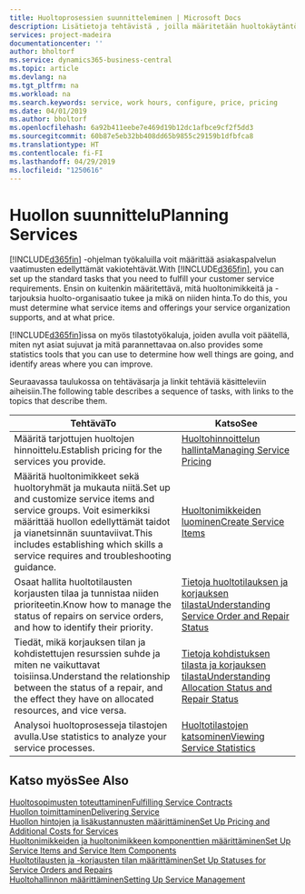 ```yaml
---
title: Huoltoprosessien suunnitteleminen | Microsoft Docs
description: Lisätietoja tehtävistä , joilla määritetään huoltokäytäntöjen ja -prosessien määrityksessä käytettävät säännöt ja arvot.
services: project-madeira
documentationcenter: ''
author: bholtorf
ms.service: dynamics365-business-central
ms.topic: article
ms.devlang: na
ms.tgt_pltfrm: na
ms.workload: na
ms.search.keywords: service, work hours, configure, price, pricing
ms.date: 04/01/2019
ms.author: bholtorf
ms.openlocfilehash: 6a92b411eebe7e469d19b12dc1afbce9cf2f5dd3
ms.sourcegitcommit: 60b87e5eb32bb408dd65b9855c29159b1dfbfca8
ms.translationtype: HT
ms.contentlocale: fi-FI
ms.lasthandoff: 04/29/2019
ms.locfileid: "1250616"
---
```

# <a name="planning-services"></a><span data-ttu-id="eca35-103">Huollon suunnittelu</span><span class="sxs-lookup"><span data-stu-id="eca35-103">Planning Services</span></span>
<span data-ttu-id="eca35-104">[!INCLUDE[d365fin](includes/d365fin_md.md)] -ohjelman työkaluilla voit määrittää asiakaspalvelun vaatimusten edellyttämät vakiotehtävät.</span><span class="sxs-lookup"><span data-stu-id="eca35-104">With [!INCLUDE[d365fin](includes/d365fin_md.md)], you can set up the standard tasks that you need to fulfill your customer service requirements.</span></span> <span data-ttu-id="eca35-105">Ensin on kuitenkin määritettävä, mitä huoltonimikkeitä ja -tarjouksia huolto-organisaatio tukee ja mikä on niiden hinta.</span><span class="sxs-lookup"><span data-stu-id="eca35-105">To do this, you must determine what service items and offerings your service organization supports, and at what price.</span></span>   

[!INCLUDE[d365fin](includes/d365fin_md.md)]<span data-ttu-id="eca35-106">issa on myös tilastotyökaluja, joiden avulla voit päätellä, miten nyt asiat sujuvat ja mitä parannettavaa on.</span><span class="sxs-lookup"><span data-stu-id="eca35-106">also provides some statistics tools that you can use to determine how well things are going, and identify areas where you can improve.</span></span>
  
<span data-ttu-id="eca35-107">Seuraavassa taulukossa on tehtäväsarja ja linkit tehtäviä käsitteleviin aiheisiin.</span><span class="sxs-lookup"><span data-stu-id="eca35-107">The following table describes a sequence of tasks, with links to the topics that describe them.</span></span>   
  
|<span data-ttu-id="eca35-108">**Tehtävä**</span><span class="sxs-lookup"><span data-stu-id="eca35-108">**To**</span></span>|<span data-ttu-id="eca35-109">**Katso**</span><span class="sxs-lookup"><span data-stu-id="eca35-109">**See**</span></span>|  
|------------|-------------|  
|<span data-ttu-id="eca35-110">Määritä tarjottujen huoltojen hinnoittelu.</span><span class="sxs-lookup"><span data-stu-id="eca35-110">Establish pricing for the services you provide.</span></span>|[<span data-ttu-id="eca35-111">Huoltohinnoittelun hallinta</span><span class="sxs-lookup"><span data-stu-id="eca35-111">Managing Service Pricing</span></span>](service-service-price-management.md)|
|<span data-ttu-id="eca35-112">Määritä huoltonimikkeet sekä huoltoryhmät ja mukauta niitä.</span><span class="sxs-lookup"><span data-stu-id="eca35-112">Set up and customize service items and service groups.</span></span> <span data-ttu-id="eca35-113">Voit esimerkiksi määrittää huollon edellyttämät taidot ja vianetsinnän suuntaviivat.</span><span class="sxs-lookup"><span data-stu-id="eca35-113">This includes establishing which skills a service requires and troubleshooting guidance.</span></span>| [<span data-ttu-id="eca35-114">Huoltonimikkeiden luominen</span><span class="sxs-lookup"><span data-stu-id="eca35-114">Create Service Items</span></span>](service-how-to-create-service-items.md)|  
|<span data-ttu-id="eca35-115">Osaat hallita huoltotilausten korjausten tilaa ja tunnistaa niiden prioriteetin.</span><span class="sxs-lookup"><span data-stu-id="eca35-115">Know how to manage the status of repairs on service orders, and how to identify their priority.</span></span>|[<span data-ttu-id="eca35-116">Tietoja huoltotilauksen ja korjauksen tilasta</span><span class="sxs-lookup"><span data-stu-id="eca35-116">Understanding Service Order and Repair Status</span></span>](service-service-order-status-and-repair-status.md)|  
|<span data-ttu-id="eca35-117">Tiedät, mikä korjauksen tilan ja kohdistettujen resurssien suhde ja miten ne vaikuttavat toisiinsa.</span><span class="sxs-lookup"><span data-stu-id="eca35-117">Understand the relationship between the status of a repair, and the effect they have on allocated resources, and vice versa.</span></span>|[<span data-ttu-id="eca35-118">Tietoja kohdistuksen tilasta ja korjauksen tilasta</span><span class="sxs-lookup"><span data-stu-id="eca35-118">Understanding Allocation Status and Repair Status</span></span>](service-allocation-status-and-repair-status.md)|  
|<span data-ttu-id="eca35-119">Analysoi huoltoprosesseja tilastojen avulla.</span><span class="sxs-lookup"><span data-stu-id="eca35-119">Use statistics to analyze your service processes.</span></span> | [<span data-ttu-id="eca35-120">Huoltotilastojen katsominen</span><span class="sxs-lookup"><span data-stu-id="eca35-120">Viewing Service Statistics</span></span>](service-service-statistics.md) |

## <a name="see-also"></a><span data-ttu-id="eca35-121">Katso myös</span><span class="sxs-lookup"><span data-stu-id="eca35-121">See Also</span></span>
[<span data-ttu-id="eca35-122">Huoltosopimusten toteuttaminen</span><span class="sxs-lookup"><span data-stu-id="eca35-122">Fulfilling Service Contracts</span></span>](service-fulfill-service-contracts.md)  
[<span data-ttu-id="eca35-123">Huollon toimittaminen</span><span class="sxs-lookup"><span data-stu-id="eca35-123">Delivering Service</span></span>](service-deliver-service.md)  
[<span data-ttu-id="eca35-124">Huollon hintojen ja lisäkustannusten määrittäminen</span><span class="sxs-lookup"><span data-stu-id="eca35-124">Set Up Pricing and Additional Costs for Services</span></span>](service-how-setup-service-costs-pricing.md)  
[<span data-ttu-id="eca35-125">Huoltonimikkeiden ja huoltonimikkeen komponenttien määrittäminen</span><span class="sxs-lookup"><span data-stu-id="eca35-125">Set Up Service Items and Service Item Components</span></span>](service-how-setup-service-items.md)  
[<span data-ttu-id="eca35-126">Huoltotilausten ja -korjausten tilan määrittäminen</span><span class="sxs-lookup"><span data-stu-id="eca35-126">Set Up Statuses for Service Orders and Repairs</span></span>](service-order-repair-status.md)  
[<span data-ttu-id="eca35-127">Huoltohallinnon määrittäminen</span><span class="sxs-lookup"><span data-stu-id="eca35-127">Setting Up Service Management</span></span>](service-setup-service.md)  
